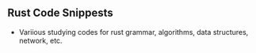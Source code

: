 ## Rust Code Snippests

* Variious studying codes for rust grammar, algorithms, data structures, network, etc. 